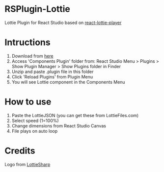 # RSPlugin-Lottie
Lottie Plugin for React Studio
based on [react-lottie-player](https://www.npmjs.com/package/react-lottie-player)

# Intructions
1. Download from [here](https://github.com/automediaAI/RSPlugin-Lottie/releases/download/1.0/Lottie.plugin.zip)
2. Access 'Components Plugin' folder from: React Studio Menu > Plugins > Show Plugin Manager > Show Plugins folder in Finder
3. Unzip and paste .plugin file in this folder
4. Click 'Reload Plugins' from Plugin Menu
5. You will see Lottie component in the Components Menu

# How to use 
1. Paste the LottieJSON (you can get these from LottieFiles.com)
2. Select speed (1=100%)
3. Change dimensions from React Studio Canvas
4. File plays on auto loop

# Credits
Logo from [LottieSharp](https://github.com/ascora/LottieSharp )


